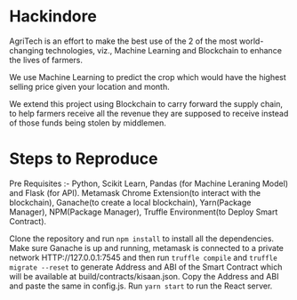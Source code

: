 # Hackindore
AgriTech is an effort to make the best use of the 2 of the most world-changing technologies, viz., Machine Learning and Blockchain to enhance the lives of farmers.

We use Machine Learning to predict the crop which would have the highest selling price given your location and month.

We extend this project using Blockchain to carry forward the supply chain, to help farmers receive all the revenue they are supposed to receive instead of those funds being stolen by middlemen.

# Steps to Reproduce
Pre Requisites :- Python, Scikit Learn, Pandas (for Machine Leraning Model) and Flask (for API).
Metamask Chrome Extension(to interact with the blockchain), Ganache(to create a local blockchain), Yarn(Package Manager), NPM(Package Manager), Truffle Environment(to Deploy Smart Contract).

Clone the repository and run ```npm install``` to install all the dependencies.
Make sure Ganache is up and running, metamask is connected to a private network HTTP://127.0.0.1:7545 and then run ```truffle compile``` and ```truffle migrate --reset``` to generate Address and ABI of the Smart Contract which will be available at build/contracts/kisaan.json. Copy the Address and ABI and paste the same in config.js.
Run ```yarn start``` to run the React server.
